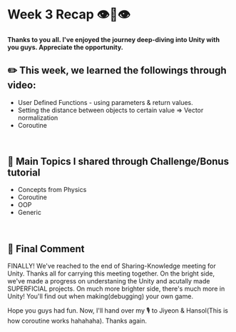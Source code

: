 # Week 3 Recap  👁👄👁

#### Thanks to you all. I've enjoyed the journey deep-diving into Unity with you guys. Appreciate the opportunity.

## **✏️ This week, we learned the followings through video:**

- User Defined Functions - using parameters & return values.
- Setting the distance between objects to certain value => Vector normalization
- Coroutine

<br/>

## **🎪 Main Topics I shared through Challenge/Bonus tutorial**

- Concepts from Physics
- Coroutine
- OOP
- Generic

<br/>

## **👾 Final Comment**

FINALLY! We've reached to the end of Sharing-Knowledge meeting for Unity. Thanks all for carrying this meeting together. On the bright side, we've made a progress on understaning the Unity and acutally made SUPERFICIAL projects. On much more brighter side, there's much more in Unity! You'll find out when making(debugging) your own game.

Hope you guys had fun. Now, I'll hand over my 🎙 to Jiyeon & Hansol(This is how coroutine works hahahaha). Thanks again.

